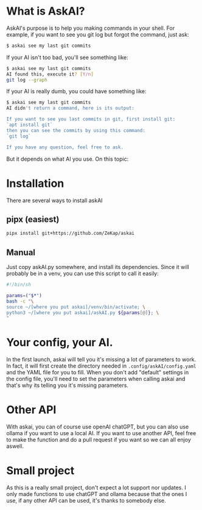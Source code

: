 # What is AskAI?
AskAI's purpose is to help you making commands in your shell.
For example, if you want to see you git log but forgot the command, just ask:
```sh
$ askai see my last git commits
```
If your AI isn't too bad, you'll see something like:
```sh
$ askai see my last git commits
AI found this, execute it? [Y/n]
git log --graph
```
If your AI is really dumb, you could have something like:
```sh
$ askai see my last git commits
AI didn't return a command, here is its output:

If you want to see you last commits in git, first install git:
`apt install git`
then you can see the commits by using this command:
`git log`

If you have any question, feel free to ask.
```
But it depends on what AI you use. On this topic:

# Installation

There are several ways to install askAI

## pipx (easiest)
```sh
pipx install git+https://github.com/ZeKap/askai
```

## Manual
Just copy askAI.py somewhere, and install its dependencies. Since it will probably be in a venv, you can use this script to call it easily:
```sh
#!/bin/sh

params=("$*")
bash -c "\
source ~/[where you put askai]/venv/bin/activate; \
python3 ~/[where you put askai]/askAI.py ${params[@]}; \
"
```

# Your config, your AI.
In the first launch, askai will tell you it's missing a lot of parameters to work.
In fact, it will first create the directory needed in `.config/askAI/config.yaml` and the YAML file for you to fill. When you don't add "default" settings in the config file, you'll need to set the parameters when calling askai and that's why its telling you it's missing parameters.

# Other API
With askai, you can of course use openAI chatGPT, but you can also use ollama if you want to use a local AI.
If you want to use another API, feel free to make the function and do a pull request if you want so we can all enjoy aswell.

# Small project
As this is a really small project, don't expect a lot support nor updates. I only made functions to use chatGPT and ollama because that the ones I use, if any other API can be used, it's thanks to somebody else.
